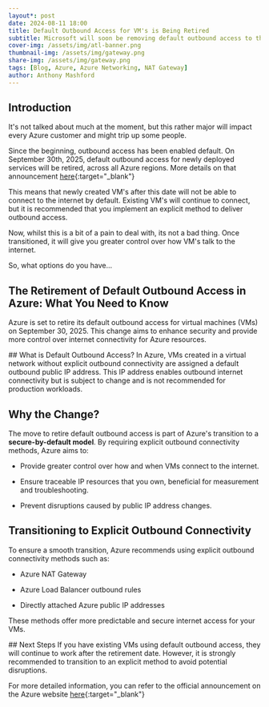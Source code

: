 ```yaml
---
layout*: post
date: 2024-08-11 18:00
title: Default Outbound Access for VM's is Being Retired
subtitle: Microsoft will soon be removing default outbound access to the internet for VM's
cover-img: /assets/img/atl-banner.png
thumbnail-img: /assets/img/gateway.png
share-img: /assets/img/gateway.png
tags: [Blog, Azure, Azure Networking, NAT Gateway]
author: Anthony Mashford
---
```


## Introduction

It's not talked about much at the moment, but this rather major will impact every Azure customer and might trip up some people.

Since the beginning, outbound access has been enabled default. On September 30th, 2025, default outbound access for newly deployed services will be retired, across all Azure regions. More details on that announcement [here](https://azure.microsoft.com/en-gb/updates/default-outbound-access-for-vms-in-azure-will-be-retired-transition-to-a-new-method-of-internet-access/){:target="_blank"}

This means that newly created VM's after this date will not be able to connect to the internet by default. Existing VM's will continue to connect, but it is recommended that you implement an explicit method to deliver outbound access. 

Now, whilst this is a bit of a pain to deal with, its not a bad thing. Once transitioned, it will give you greater control over how VM's talk to the internet.

So, what options do you have...

## The Retirement of Default Outbound Access in Azure: What You Need to Know

Azure is set to retire its default outbound access for virtual machines (VMs) on September 30, 2025. This change aims to enhance security and provide more control over internet connectivity for Azure resources.

## What is Default Outbound Access?
In Azure, VMs created in a virtual network without explicit outbound connectivity are assigned a default outbound public IP address. This IP address enables outbound internet connectivity but is subject to change and is not recommended for production workloads.

## Why the Change?
The move to retire default outbound access is part of Azure's transition to a **secure-by-default model**. By requiring explicit outbound connectivity methods, Azure aims to:

- Provide greater control over how and when VMs connect to the internet.

- Ensure traceable IP resources that you own, beneficial for measurement and troubleshooting.

- Prevent disruptions caused by public IP address changes.

## Transitioning to Explicit Outbound Connectivity
To ensure a smooth transition, Azure recommends using explicit outbound connectivity methods such as:

- Azure NAT Gateway

- Azure Load Balancer outbound rules

- Directly attached Azure public IP addresses

These methods offer more predictable and secure internet access for your VMs.

## Next Steps
If you have existing VMs using default outbound access, they will continue to work after the retirement date. However, it is strongly recommended to transition to an explicit method to avoid potential disruptions.

For more detailed information, you can refer to the official announcement on the Azure website [here](https://azure.microsoft.com/en-gb/updates/default-outbound-access-for-vms-in-azure-will-be-retired-transition-to-a-new-method-of-internet-access/){:target="_blank"}